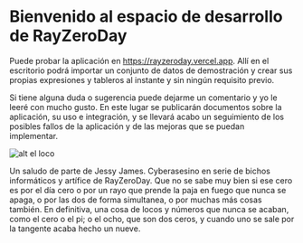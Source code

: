 # Bienvenido al espacio de desarrollo de RayZeroDay
Puede probar la aplicación en https://rayzeroday.vercel.app. Allí en el escritorio podrá importar un conjunto de datos de demostración y crear sus propias expresiones y tableros al instante y sin ningún requisito previo.

Si tiene alguna duda o sugerencia puede dejarme un comentario y yo le leeré con mucho gusto. En este lugar se publicarán documentos sobre la aplicación, su uso e integración, y se llevará acabo un seguimiento de los posibles fallos de la aplicación y de las mejoras que se puedan implementar. 

![alt el loco](https://rayzeroday.vercel.app/img/deck/bota/300/0-the-fool.jpg)

Un saludo de parte de Jessy James. Cyberasesino en serie de bichos informáticos y artífice de RayZeroDay. Que no se sabe muy bien si ese cero es por el día cero o por un rayo que prende la paja en fuego que nunca se apaga, o por las dos de forma simultanea, o por muchas más cosas también. En definitiva, una cosa de locos y números que nunca se acaban, como el cero o el pi; o el ocho, que son dos ceros, y cuando uno se sale por la tangente acaba hecho un nueve.





